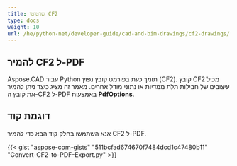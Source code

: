 ```yaml
---
title: שרטוטי CF2
type: docs
weight: 10
url: /he/python-net/developer-guide/cad-and-bim-drawings/cf2-drawings/
---
```


## **להמיר CF2 ל-PDF**

Aspose.CAD עבור Python תומך כעת בפורמט קובץ נפוץ (CF2). קובץ CF2 מכיל עיצובים של חבילות תלת ממדיות או נתוני מודל אחרים. מאמר זה מציג כיצד ניתן להמיר את קובץ ה-CF2 ל-PDF באמצעות **PdfOptions**.

## דוגמת קוד

אנא השתמשו בחלק קוד הבא כדי להמיר CF2 ל-PDF.

{{< gist "aspose-com-gists" "511bcfad674670f7484dcd1c47480b11" "Convert-CF2-to-PDF-Export.py" >}}
